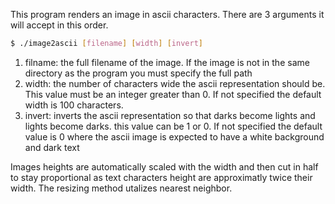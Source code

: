 This program renders an image in ascii characters. There are 3 arguments it will accept in this order.
```sh
$ ./image2ascii [filename] [width] [invert]
```

  1. filname: the full filename of the image. If the image is not in the same directory as the program you must specify the full path
  2. width: the number of characters wide the ascii representation should be. This value must be an integer greater than 0. If not specified the default width is 100 characters.
  3. invert: inverts the ascii representation so that darks become lights and lights become darks. this value can be 1 or 0. If not specified the default value is 0 where the ascii image is expected to have a white background and dark text
    
Images heights are automatically scaled with the width and then cut in half to stay proportional as text characters height are approximatly twice their width. The resizing method utalizes nearest neighbor.
